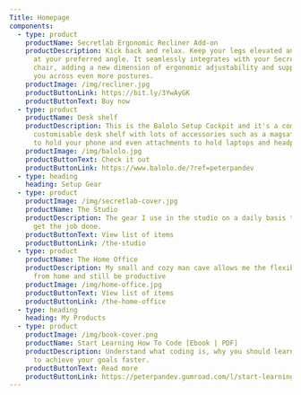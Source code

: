 ```yaml
---
Title: Homepage
components:
  - type: product
    productName: Secretlab Ergonomic Recliner Add-on
    productDescription: Kick back and relax. Keep your legs elevated and well-rested
      at your preferred angle. It seamlessly integrates with your Secretlab
      chair, adding a new dimension of ergonomic adjustability and supporting
      you across even more postures.
    productImage: /img/recliner.jpg
    productButtonLink: https://bit.ly/3YwAyGK
    productButtonText: Buy now
  - type: product
    productName: Desk shelf
    productDescription: This is the Balolo Setup Cockpit and it's a completely
      customisable desk shelf with lots of accessories such as a magsafe charger
      to hold your phone and even attachments to hold laptops and headphones.
    productImage: /img/balolo.jpg
    productButtonText: Check it out
    productButtonLink: https://www.balolo.de/?ref=peterpandev
  - type: heading
    heading: Setup Gear
  - type: product
    productImage: /img/secretlab-cover.jpg
    productName: The Studio
    productDescription: The gear I use in the studio on a daily basis that helps me
      get the job done.
    productButtonText: View list of items
    productButtonLink: /the-studio
  - type: product
    productName: The Home Office
    productDescription: My small and cozy man cave allows me the flexibility to work
      from home and still be productive
    productImage: /img/home-office.jpg
    productButtonText: View list of items
    productButtonLink: /the-home-office
  - type: heading
    heading: My Products
  - type: product
    productImage: /img/book-cover.png
    productName: Start Learning How To Code [Ebook | PDF]
    productDescription: Understand what coding is, why you should learn it and how
      to achieve your goals faster.
    productButtonText: Read more
    productButtonLink: https://peterpandev.gumroad.com/l/start-learning-how-to-code
---
```

